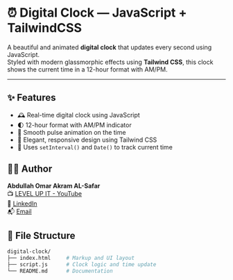 # ⏰ Digital Clock — JavaScript + TailwindCSS

A beautiful and animated **digital clock** that updates every second using JavaScript.  
Styled with modern glassmorphic effects using **Tailwind CSS**, this clock shows the current time in a 12-hour format with AM/PM.

---

## ✨ Features

- 🕰️ Real-time digital clock using JavaScript
- 🌓 12-hour format with AM/PM indicator
- 💫 Smooth pulse animation on the time
- 🎨 Elegant, responsive design using Tailwind CSS
- 🧠 Uses `setInterval()` and `Date()` to track current time

## 👨‍💻 Author

**Abdullah Omar Akram AL-Safar**  
📺 [LEVEL UP IT - YouTube](https://www.youtube.com/@LEVEL_UP_IT)  
🔗 [LinkedIn](https://www.linkedin.com/in/abdullah-omar-2a552834b)  
📬 [Email](mailto:abodyalsafar2009@gmail.com)

## 📂 File Structure

```bash
digital-clock/
├── index.html     # Markup and UI layout
├── script.js      # Clock logic and time update
└── README.md      # Documentation
